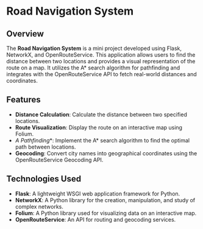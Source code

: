 # Road Navigation System

## Overview

The **Road Navigation System** is a mini project developed using Flask, NetworkX, and OpenRouteService. This application allows users to find the distance between two locations and provides a visual representation of the route on a map. It utilizes the A* search algorithm for pathfinding and integrates with the OpenRouteService API to fetch real-world distances and coordinates.

## Features

- **Distance Calculation**: Calculate the distance between two specified locations.
- **Route Visualization**: Display the route on an interactive map using Folium.
- **A* Pathfinding**: Implement the A* search algorithm to find the optimal path between locations.
- **Geocoding**: Convert city names into geographical coordinates using the OpenRouteService Geocoding API.

## Technologies Used

- **Flask**: A lightweight WSGI web application framework for Python.
- **NetworkX**: A Python library for the creation, manipulation, and study of complex networks.
- **Folium**: A Python library used for visualizing data on an interactive map.
- **OpenRouteService**: An API for routing and geocoding services.

